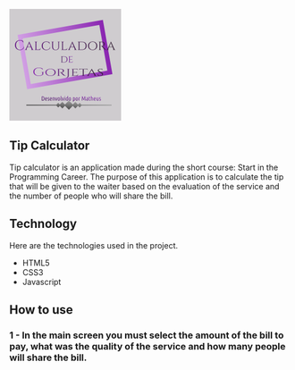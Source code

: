 ![Logo of the project](https://github.com/Math3usGS/Calculadora_gorjetas/blob/main/assets/logo.png)

## Tip Calculator
Tip calculator is an application made during the short course: Start in the Programming Career. The purpose of this application is to calculate the tip that will be given to the waiter based on the evaluation of the service and the number of people who will share the bill.

## Technology
Here are the technologies used in the project.
* HTML5
* CSS3
* Javascript

## How to use
### 1 - In the main screen you must select the amount of the bill to pay, what was the quality of the service and how many people will share the bill.

